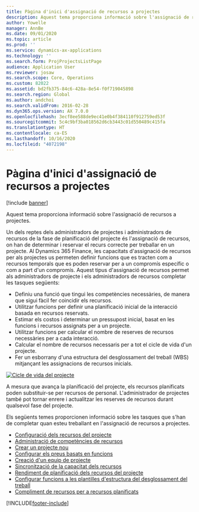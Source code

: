 ```yaml
---
title: Pàgina d'inici d'assignació de recursos a projectes
description: Aquest tema proporciona informació sobre l'assignació de recursos a projectes.
author: Yowelle
manager: AnnBe
ms.date: 09/01/2020
ms.topic: article
ms.prod: ''
ms.service: dynamics-ax-applications
ms.technology: ''
ms.search.form: ProjProjectsListPage
audience: Application User
ms.reviewer: josaw
ms.search.scope: Core, Operations
ms.custom: 82022
ms.assetid: bd2fb375-84c6-428a-8e54-f0f719045898
ms.search.region: Global
ms.author: andchoi
ms.search.validFrom: 2016-02-28
ms.dyn365.ops.version: AX 7.0.0
ms.openlocfilehash: 3ecf8ee588de9ec41e0b4f384110f912759ed53f
ms.sourcegitcommit: 5c4c9bf3ba018562d6cb3443c01d550489c415fa
ms.translationtype: HT
ms.contentlocale: ca-ES
ms.lasthandoff: 10/16/2020
ms.locfileid: "4072198"
---
```

# <a name="project-resourcing-home-page"></a>Pàgina d'inici d'assignació de recursos a projectes

[!include [banner](../includes/banner.md)]

Aquest tema proporciona informació sobre l'assignació de recursos a projectes.

Un dels reptes dels administradors de projectes i administradors de recursos de la fase de planificació del projecte és l'assignació de recursos, on han de determinar i reservar el recurs correcte per treballar en un projecte. Al Dynamics 365 Finance, les capacitats d'assignació de recursos per als projectes us permeten definir funcions que es tracten com a recursos temporals que es poden reservar per a un compromís específic o com a part d'un compromís. Aquest tipus d'assignació de recursos permet als administradors de projecte i els administradors de recursos completar les tasques següents:

- Definiu una funció que tingui les competències necessàries, de manera que sigui fàcil fer coincidir els recursos.
- Utilitzar funcions per definir una planificació inicial de la interacció basada en recursos reservats.
- Estimar els costos i determinar un pressupost inicial, basat en les funcions i recursos assignats per a un projecte.
- Utilitzar funcions per calcular el nombre de reserves de recursos necessàries per a cada interacció.
- Calcular el nombre de recursos necessaris per a tot el cicle de vida d'un projecte.
- Fer un esborrany d'una estructura del desglossament del treball (WBS) mitjançant les assignacions de recursos inicials.

[![Cicle de vida del projecte](./media/projectresourcing02-1024x812.jpg)](./media/projectresourcing02.jpg)

A mesura que avança la planificació del projecte, els recursos planificats poden substituir-se per recursos de personal. L'administrador de projectes també pot tornar enrere i actualitzar les reserves de recursos durant qualsevol fase del projecte.

Els següents temes proporcionen informació sobre les tasques que s'han de completar quan esteu treballant en l'assignació de recursos a projectes.

- [Configuració dels recursos del projecte](set-up-project-resources.md)
- [Administració de competències de recursos](manage-resource-competencies.md)
- [Crear un projecte nou](create-new-project.md)
- [Configurar els preus basats en funcions](set-up-role-based-pricing.md)
- [Creació d'un equip de projecte](create-project-team.md)
- [Sincronització de la capacitat dels recursos](synchronize-resource-capacity.md)
- [Rendiment de planificació dels recursos del projecte](project-scheduling-performance.md)
- [Configurar funcions a les plantilles d'estructura del desglossament del treball](set-up-roles-wbs-template.md)
- [Compliment de recursos per a recursos planificats](resource-fulfillment-planned-resources.md)


[!INCLUDE[footer-include](../includes/footer-banner.md)]